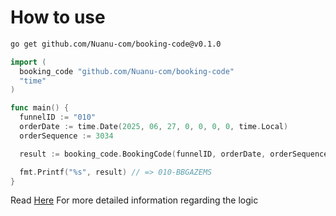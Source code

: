 # How to use
```sh
go get github.com/Nuanu-com/booking-code@v0.1.0
```

```go
import (
  booking_code "github.com/Nuanu-com/booking-code"
  "time"
)

func main() {
  funnelID := "010"
  orderDate := time.Date(2025, 06, 27, 0, 0, 0, 0, time.Local)
  orderSequence := 3034

  result := booking_code.BookingCode(funnelID, orderDate, orderSequence)

  fmt.Printf("%s", result) // => 010-BBGAZEMS
}
```

Read [Here](https://nuanu-team.monday.com/docs/2028089117) For more detailed information regarding the logic